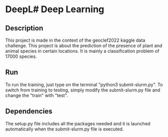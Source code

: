 # DeepL# Deep Learning 

## Description

This project is made in the context of the geoclef2022 kaggle data challenge.
This project is about the prediction of the presence of plant and animal species in certain locations.
It is mainly a classification problem of 17000 species.


## Run

To run the training, just type on the terminal "python3 submit-slurm.py".
To switch from training to testing, simply modify the submit-slurm.py file and change the "train" with "test".

## Dependencies
The setup.py file includes all the packages needed and it is launched automatically when the submit-slurm.py file is executed.
